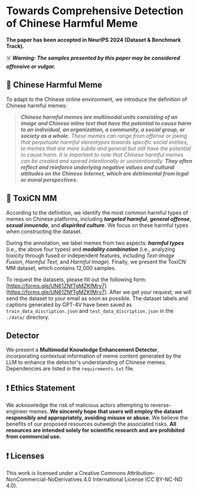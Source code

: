 # Towards Comprehensive Detection of Chinese Harmful Meme

**The paper has been accepted in NeurIPS 2024 (Dataset & Benchmark Track).**

☠️ ***Warning: The samples presented by this paper may be considered offensive or vulgar.***

## 📜 Chinese Harmful Meme

To adapt to the Chinese online environment, we introduce the definition of Chinese harmful memes:

>_**Chinese harmful memes are multimodal units consisting of an image and Chinese inline text that have the potential to cause harm to an individual, an organization, a community, a social group, or society as a whole.** 
These memes can range from offense or joking that perpetuate harmful stereotypes towards specific social entities, to memes that are more subtle and general but still have the potential to cause harm. 
It is important to note that Chinese harmful memes can be created and spread intentionally or unintentionally. **They often reflect and reinforce underlying negative values and cultural attitudes on the Chinese Internet, which are detrimental from legal or moral perspectives.**_


## 📜 ToxiCN MM

According to the definition, we identify the most common harmful types of memes on Chinese platforms, including **_targeted harmful_**, **_general offense_**, _**sexual innuendo**_, and _**dispirited culture**_.
We focus on these harmful types when constructing the dataset.

During the annotation, we label memes from two aspects: **_harmful types_** (i.e., the above four types) and **_modality combination_** (i.e., analyzing toxicity through fused or independent features, including _Text-Image Fusion_, _Harmful Text_, and _Harmful Image_). Finally, we present the ToxiCN MM dataset, which contains 12,000 samples.

To request the datasets, please fill out the following form: [https://forms.gle/UN61ZNfTgMZKfMrv7](https://forms.gle/UN61ZNfTgMZKfMrv7). After we get your request, we will send the dataset to your email as soon as possible.
The dataset labels and captions generated by GPT-4V have been saved as `train_data_discription.json` and `test_data_discription.json` in the `./data/` directory.


## Detector
We present a **Multimodal Knowledge Enhancement Detector**, incorporating contextual information of meme content generated by the LLM to enhance the detector's understanding of Chinese memes. Dependencies are listed in the `requirements.txt` file.



## ❗️ Ethics Statement
We acknowledge the risk of malicious actors attempting to reverse-engineer memes. **We sincerely hope that users will employ the dataset responsibly and appropriately, avoiding misuse or abuse.** We believe the benefits of our proposed resources outweigh the associated risks. **All resources are intended solely for scientific research and are prohibited from commercial use.**

## ❗️ Licenses
This work is licensed under a Creative Commons Attribution- NonCommercial-NoDerivatives 4.0 International License (CC BY-NC-ND 4.0). 
